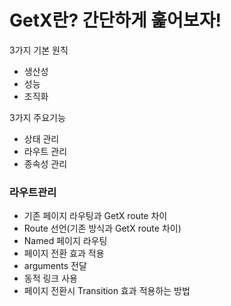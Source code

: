 # GetX란? 간단하게 훑어보자!

3가지 기본 원칙
- 생산성
- 성능
- 조직화

3가지 주요기능
- 상태 관리
- 라우트 관리
- 종속성 관리


### 라우트관리

- 기존 페이지 라우팅과 GetX route 차이
- Route 선언(기존 방식과 GetX route 차이)
- Named 페이지 라우팅
- 페이지 전환 효과 적용
- arguments 전달
- 동적 링크 사용
- 페이지 전환시 Transition 효과 적용하는 방법
